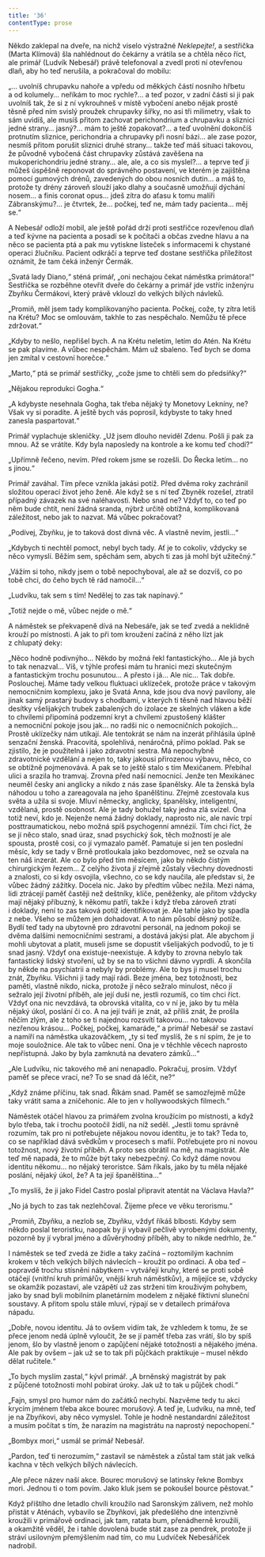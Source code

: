 ```yaml
---
title: '36'
contentType: prose
---
```


<section>

Někdo zaklepal na dveře, na nichž viselo výstražné _Neklepejte!_, a sestřička (Marta Klímová) šla nahlédnout do čekárny a vrátila se a chtěla něco říct, ale primář (Ludvík Nebesář) právě telefonoval a zvedl proti ní otevřenou dlaň, aby ho teď nerušila, a pokračoval do mobilu:

„… uvolníš chrupavku nahoře a vpředu od měkkých částí nosního hřbetu a od kolumely… neříkám to moc rychle?… a teď pozor, v zadní části si ji pak uvolníš tak, že si z ní vykrouhneš v místě vybočení anebo nějak prostě těsně před ním svislý proužek chrupavky šířky, no asi tři milimetry, však to sám uvidíš, ale musíš přitom zachovat perichondrium a chrupavku a sliznici jedné strany… jasný?… mám to ještě zopakovat?… a teď uvolnění dokončíš protnutím sliznice, perichondria a chrupavky při nosní bázi… ale zase pozor, nesmíš přitom porušit sliznici druhé strany… takže teď máš situaci takovou, že původně vybočená část chrupavky zůstává zavěšena na mukoperichondriu jedné strany… ale, ale, a co sis myslel?… a teprve teď ji můžeš úspěšně reponovat do správného postavení, ve kterém je zajištěna pomocí gumových drénů, zavedených do obou nosních dutin… a máš to, protože ty drény zároveň slouží jako dlahy a současně umožňují dýchání nosem… a finis coronat opus… jdeš zítra do aťasu k tomu malíři Zábranskýmu?… je čtvrtek, že… počkej, teď ne, mám tady pacienta… měj se.“

A Nebesář odloží mobil, ale ještě pořád drží proti sestřičce rozevřenou dlaň a teď kývne na pacienta a posadí se k počítači a občas zvedne hlavu a na něco se pacienta ptá a pak mu vytiskne lísteček s informacemi k chystané operaci žlučníku. Pacient odkráčí a teprve teď dostane sestřička příležitost oznámit, že tam čeká inženýr Čermák.

„Svatá lady Diano,“ sténá primář, „oni nechajou čekat náměstka primátora!“ Sestřička se rozběhne otevřít dveře do čekárny a primář jde vstříc inženýru Zbyňku Čermákovi, který právě vklouzl do velkých bílých návleků.

</section>

<section>

„Promiň, měl jsem tady komplikovanýho pacienta. Počkej, cože, ty zítra letíš na Krétu? Moc se omlouvám, takhle to zas nespěchalo. Nemůžu tě přece zdržovat.“

„Kdyby to nešlo, nepřišel bych. A na Krétu neletím, letím do Atén. Na Krétu se pak plavíme. A vůbec nespěchám. Mám už sbaleno. Teď bych se doma jen zmítal v cestovní horečce.“

„Marto,“ ptá se primář sestřičky, „cože jsme to chtěli sem do předsíňky?“

„Nějakou reprodukci Gogha.“

„A kdybyste nesehnala Gogha, tak třeba nějaký ty Monetovy Lekníny, ne? Však vy si poradíte. A ještě bych vás poprosil, kdybyste to taky hned zanesla paspartovat.“

</section>

<section>

Primář vyplachuje skleničky. „Už jsem dlouho neviděl Zdenu. Pošli ji pak za mnou. Až se vrátíte. Kdy byla naposledy na kontrole a ke komu teď chodí?“

„Upřímně řečeno, nevím. Před rokem jsme se rozešli. Do Řecka letím… no s jinou.“

Primář zaváhal. Tím přece vznikla jakási potíž. Před dvěma roky zachránil složitou operací život jeho ženě. Ale když se s ní teď Zbyněk rozešel, ztratil případný závazek na své naléhavosti. Nebo snad ne? Vždyť to, co teď po něm bude chtít, není žádná sranda, nýbrž určitě obtížná, komplikovaná záležitost, nebo jak to nazvat. Má vůbec pokračovat?

„Podívej, Zbyňku, je to taková dost divná věc. A vlastně nevím, jestli…“

„Kdybych ti nechtěl pomoct, nebyl bych tady. Ať je to cokoliv, vždycky se něco vymyslí. Běžím sem, spěchám sem, abych ti zas já mohl být užitečný.“

„Vážím si toho, nikdy jsem o tobě nepochyboval, ale až se dozvíš, co po tobě chci, do čeho bych tě rád namočil…“

„Ludvíku, tak sem s tím! Nedělej to zas tak napínavý.“

„Totiž nejde o mě, vůbec nejde o mě.“

A náměstek se překvapeně dívá na Nebesáře, jak se teď zvedá a neklidně krouží po místnosti. A jak to při tom kroužení začíná z něho lízt jak z chlupatý deky:

„Něco hodně podivnýho… Někdo by možná řekl fantastickýho… Ale já bych to tak nenazval… Víš, v týhle profesi mám tu hranici mezi skutečným a fantastickým trochu posunutou… A přesto i já… Ale nic… Tak dobře. Poslouchej. Máme tady velkou fluktuaci uklízeček, protože práce v takovým nemocničním komplexu, jako je Svatá Anna, kde jsou dva nový pavilony, ale jinak samý prastarý budovy s chodbami, v kterých ti těsně nad hlavou běží desítky všelijakých trubek zabalených do izolace ze skelných vláken a kde to chvílemi připomíná podzemní kryt a chvílemi zpustošený klášter a nemocniční pokoje jsou jak… no radši nic o nemocničních pokojích… Prostě uklízečky nám utíkají. Ale tentokrát se nám na inzerát přihlásila úplně senzační ženská. Pracovitá, spolehlivá, nenáročná, přímo poklad. Pak se zjistilo, že je použitelná i jako zdravotní sestra. Má nepochybně zdravotnické vzdělání a nejen to, taky jakousi přirozenou výbavu, něco, co se obtížně pojmenovává. A pak se to ještě stalo s tím Mexičanem. Přebíhal ulici a srazila ho tramvaj. Zrovna před naší nemocnicí. Jenže ten Mexikánec neuměl česky ani anglicky a nikdo z nás zase španělsky. Ale ta ženská byla náhodou u toho a zareagovala na jeho španělštinu. Zřejmě zcestovala kus světa a užila si svoje. Mluví německy, anglicky, španělsky, inteligentní, vzdělaná, prostě osobnost. Ale je tady bohužel taky jedna zlá svízel. Ona totiž neví, kdo je. Nejenže nemá žádný doklady, naprosto nic, ale navíc trpí posttraumatickou, nebo možná spíš psychogenní amnézií. Tím chci říct, že se jí něco stalo, snad úraz, snad psychický šok, těch možností je ale spousta, prostě cosi, co jí vymazalo paměť. Pamatuje si jen ten poslední měsíc, kdy se tady v Brně protloukala jako bezdomovec, než se ozvala na ten náš inzerát. Ale co bylo před tím měsícem, jako by někdo čistým chirurgickým řezem… Z celýho života jí zřejmě zůstaly všechny dovednosti a znalosti, co si kdy osvojila, všechno, co se kdy naučila, ale představ si, že vůbec žádný zážitky. Docela nic. Jako by předtím vůbec nežila. Mezi náma, lidi ztrácejí paměť častěji než deštníky, klíče, peněženky, ale přitom vždycky mají nějaký příbuzný, k někomu patří, takže i když třeba zároveň ztratí i doklady, není to zas taková potíž identifikovat je. Ale tahle jako by spadla z nebe. Všeho se můžem jen dohadovat. A to nám působí děsný potíže. Bydlí teď tady na ubytovně pro zdravotní personál, na jednom pokoji se dvěma dalšími nemocničními sestrami, a dostává jakýsi plat. Ale abychom ji mohli ubytovat a platit, museli jsme se dopustit všelijakých podvodů, to je ti snad jasný. Vždyť ona existuje-neexistuje. A kdyby to zrovna nebylo tak fantastický lidský stvoření, už by se na to všichni dávno vyprdli. A skončila by někde na psychiatrii a nebyly by problémy. Ale to bys ji musel trochu znát, Zbyňku. Všichni ji tady mají rádi. Beze jména, bez totožnosti, bez paměti, vlastně nikdo, nicka, protože jí něco sežralo minulost, něco jí sežralo její životní příběh, ale její duši ne, jestli rozumíš, co tím chci říct. Vždyť ona nic nevzdává, ta obrovská vitalita, co v ní je, jako by tu měla nějaký úkol, poslání či co. A na její tváři je znát, až příliš znát, že prošla něčím zlým, ale z toho se ti najednou rozsvítí takovou… no takovou nezřenou krásou… Počkej, počkej, kamaráde,“ a primář Nebesář se zastaví a namíří na náměstka ukazováčkem, „ty si teď myslíš, že s ní spím, že je to moje souložnice. Ale tak to vůbec není. Ona je v těchhle věcech naprosto nepřístupná. Jako by byla zamknutá na devatero zámků…“

„Ale Ludvíku, nic takového mě ani nenapadlo. Pokračuj, prosím. Vždyť paměť se přece vrací, ne? To se snad dá léčit, ne?“

„Když známe příčinu, tak snad. Říkám snad. Paměť se samozřejmě může taky vrátit sama a zničehonic. Ale to jen v hollywoodských filmech.“

</section>

<section>

Náměstek otáčel hlavou za primářem zvolna kroužícím po místnosti, a když bylo třeba, tak i trochu pootočil židlí, na níž seděl. „Jestli tomu správně rozumím, tak pro ni potřebujete nějakou novou identitu, je to tak? Teda to, co se například dává svědkům v procesech s mafií. Potřebujete pro ni novou totožnost, nový životní příběh. A proto ses obrátil na mě, na magistrát. Ale teď mě napadá, že to může být taky nebezpečný. Co když dáme novou identitu někomu… no nějaký teroristce. Sám říkals, jako by tu měla nějaké poslání, nějaký úkol, že? A ta její španělština…“

„To myslíš, že ji jako Fidel Castro poslal připravit atentát na Václava Havla?“

„No já bych to zas tak nezlehčoval. Žijeme přece ve věku tero­rismu.“

„Promiň, Zbyňku, a nezlob se, Zbyňku, vždyť říkáš blbosti. Kdyby sem někdo poslal teroristku, naopak by ji vybavil pečlivě vyrobenými dokumenty, pozorně by jí vybral jméno a důvěryhodný příběh, aby to nikde nedrhlo, že.“

I náměstek se teď zvedá ze židle a taky začíná – roztomilým kachním krokem v těch velkých bílých návlecích – kroužit po ordi­naci. A oba teď – popravdě trochu stísněni nábytkem – vytvářejí kruhy, které se proti sobě otáčejí (vnitřní kruh primářův, vnější kruh náměstkův), a míjejíce se, vždycky se okamžik pozastaví, ale vzápětí už zas strženi tím krouživým pohybem, jako by snad byli mobilním planetárním modelem z nějaké fiktivní sluneční soustavy. A přitom spolu stále mluví, rýpají se v detailech primářova nápadu.

„Dobře, novou identitu. Já to ovšem vidím tak, že vzhledem k tomu, že se přece jenom nedá úplně vyloučit, že se jí paměť třeba zas vrátí, šlo by spíš jenom, šlo by vlastně jenom o zapůjčení nějaké totožnosti a nějakého jména. Ale pak by ovšem – jak už se to tak při půjčkách praktikuje – musel někdo dělat ručitele.“

„To bych myslím zastal,“ kývl primář. „A brněnský magistrát by pak z půjčené totožnosti mohl pobírat úroky. Jak už to tak u půjček chodí.“

„Fajn, smysl pro humor nám do začátků nechybí. Nazvěme tedy tu akci krycím jménem třeba akce bourec morušový. A teď je, Ludvíku, na mně, teď je na Zbyňkovi, aby něco vymyslel. Tohle je hodně nestandardní záležitost a musím počítat s tím, že narazím na magistrátu na naprostý nepochopení.“

„Bombyx mori,“ usmál se primář Nebesář.

„Pardon, teď ti nerozumím,“ zastavil se náměstek a zůstal tam stát jak velká kachna v těch velkých bílých návlecích.

„Ale přece název naší akce. Bourec morušový se latinsky řekne Bombyx mori. Jednou ti o tom povím. Jako kluk jsem se pokoušel bource pěstovat.“

</section>

<section>

Když příštího dne letadlo chvíli kroužilo nad Saronským zálivem, než mohlo přistát v Aténách, vybavilo se Zbyňkovi, jak předešlého dne intenzivně kroužili v primářově ordinaci, jak tam, ratata bum, přenádherně kroužili, a okamžitě věděl, že i tahle dovolená bude stát zase za pendrek, protože ji stráví usilovným přemýšlením nad tím, co mu Ludvíček Nebesáříček nadrobil.

</section>
